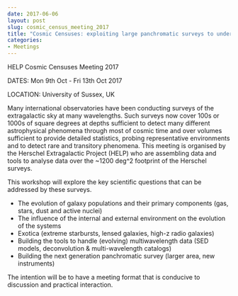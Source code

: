 ```yaml
---
date: 2017-06-06
layout: post
slug: cosmic_census_meeting_2017
title: "Cosmic Censuses: exploiting large panchromatic surveys to understand extragalactic populations"
categories:
- Meetings
---
```

HELP Cosmic Censuses Meeting 2017

DATES: Mon 9th Oct - Fri 13th Oct 2017

LOCATION: University of Sussex, UK

Many international observatories have been conducting surveys of the
extragalactic sky at many wavelengths. Such surveys now cover 100s or 1000s of
square degrees at depths sufficient to detect many different astrophysical
phenomena through most of cosmic time and over volumes sufficient to provide
detailed statistics, probing representative environments and to detect rare and
transitory phenomena. This meeting is organised by the Herschel Extragalactic
Project (HELP) who are assembling data and tools to analyse data over the ~1200
deg^2 footprint of the Herschel surveys.

This workshop will explore the key scientific questions that can be addressed by
these surveys.

- The evolution of galaxy populations and their primary components (gas, stars, dust and active nuclei)
-  The influence of the internal and external environment on the evolution of the systems
- Exotica (extreme starbursts, lensed galaxies, high-z radio galaxies)
-  Building the tools to handle (evolving) multiwavelength data (SED models, deconvolution & multi-wavelength catalogs)
- Building the next generation panchromatic survey (larger area, new instruments)

The intention will be to have a meeting format that is conducive to discussion and practical interaction.



